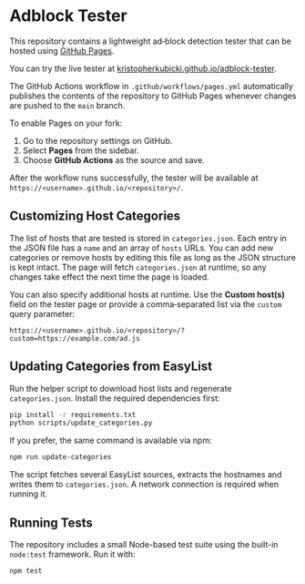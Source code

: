 # Adblock Tester

This repository contains a lightweight ad‑block detection tester that can be hosted using [GitHub Pages](https://pages.github.com/).

You can try the live tester at [kristopherkubicki.github.io/adblock-tester](https://kristopherkubicki.github.io/adblock-tester/).

The GitHub Actions workflow in `.github/workflows/pages.yml` automatically publishes the contents of the repository to GitHub Pages whenever changes are pushed to the `main` branch.

To enable Pages on your fork:

1. Go to the repository settings on GitHub.
2. Select **Pages** from the sidebar.
3. Choose **GitHub Actions** as the source and save.

After the workflow runs successfully, the tester will be available at `https://<username>.github.io/<repository>/`.

## Customizing Host Categories

The list of hosts that are tested is stored in `categories.json`. Each entry in
the JSON file has a `name` and an array of `hosts` URLs. You can add new
categories or remove hosts by editing this file as long as the JSON structure is
kept intact. The page will fetch `categories.json` at runtime, so any changes
take effect the next time the page is loaded.

You can also specify additional hosts at runtime. Use the **Custom host(s)**
field on the tester page or provide a comma‑separated list via the `custom`
query parameter:

```
https://<username>.github.io/<repository>/?custom=https://example.com/ad.js
```


## Updating Categories from EasyList

Run the helper script to download host lists and regenerate `categories.json`.
Install the required dependencies first:

```bash
pip install -r requirements.txt
python scripts/update_categories.py
```

If you prefer, the same command is available via npm:

```bash
npm run update-categories
```

The script fetches several EasyList sources, extracts the hostnames and writes
them to `categories.json`. A network connection is required when running it.


## Running Tests

The repository includes a small Node-based test suite using the built-in
`node:test` framework. Run it with:

```
npm test
```
